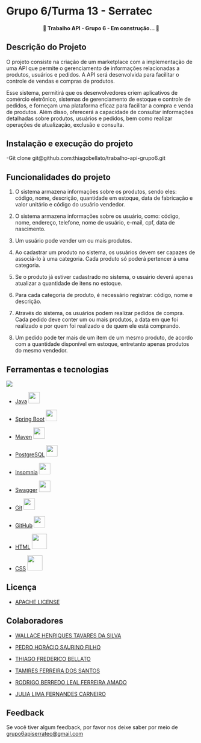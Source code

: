 # Grupo 6/Turma 13 - Serratec

<h4 align="center"> 
	🚧 Trabalho API - Grupo 6 - Em construção...  🚧
</h4>

## Descrição do Projeto
<p>O projeto consiste na criação de um marketplace com a implementação de uma API que permite o gerenciamento de informações relacionadas a produtos, usuários e pedidos. A API será desenvolvida para facilitar o controle de vendas e compras de produtos.

Esse sistema, permitirá que os desenvolvedores criem aplicativos de comércio eletrônico, sistemas de gerenciamento de estoque e controle de pedidos, e forneçam uma plataforma eficaz para facilitar a compra e venda de produtos. Além disso, oferecerá a capacidade de consultar informações detalhadas sobre produtos, usuários e pedidos, bem como realizar operações de atualização, exclusão e consulta. </p>

## Instalação e execução do projeto
<p>-Git clone git@github.com:thiagobellato/trabalho-api-grupo6.git</p>

## Funcionalidades do projeto
1. O sistema armazena informações sobre os produtos, sendo eles: código, nome, descrição, quantidade em estoque, data de fabricação e valor unitário e código do usuário vendedor.

2. O sistema armazena informações sobre os usuário, como: código, nome,
endereço, telefone, nome de usuário, e-mail, cpf, data de nascimento.

3. Um usuário pode vender um ou mais produtos.

4. Ao cadastrar um produto no sistema, os usuários devem ser capazes de
associá-lo à uma categoria. Cada produto só poderá pertencer à uma
categoria.

5. Se o produto já estiver cadastrado no sistema, o usuário deverá apenas
atualizar a quantidade de itens no estoque.
6. Para cada categoria de produto, é necessário registrar: código, nome e
descrição.

7. Através do sistema, os usuários podem realizar pedidos de compra. Cada
pedido deve conter um ou mais produtos, a data em que foi realizado e por
quem foi realizado e de quem ele está comprando.

8. Um pedido pode ter mais de um item de um mesmo produto, de acordo com a
quantidade disponível em estoque, entretanto apenas produtos do mesmo
vendedor.

## Ferramentas e tecnologias
<img src="https://img.shields.io/badge/https%3A%2F%2Fgithub.com%2Fthiagobellato%2Ftrabalho-api-grupo6">

- [Java](https://www.java.com/pt-BR/) <img loading="lazy" src="https://cdn.jsdelivr.net/gh/devicons/devicon/icons/java/java-original.svg" width="30" height="30"/>

- [Spring Boot](https://spring.io/projects/spring-boot) <img loading="lazy" src="https://cdn.jsdelivr.net/gh/devicons/devicon/icons/spring/spring-original.svg" width="30" height="30"/>

- [Maven](https://maven.apache.org/) <img loading="lazy" src="https://alternative.me/media/256/apache-ant-icon-0roq6nf9u9vnbxx8-c.png" width="30" height="30"/>

- [PostgreSQL](https://www.postgresql.org/) <img loading="lazy" src="https://cdn.jsdelivr.net/gh/devicons/devicon/icons/postgresql/postgresql-original.svg" width="30" height="30"/>

- [Insomnia](https://insomnia.rest/download) <img loading="lazy" src="https://seeklogo.com/images/I/insomnia-logo-A35E09EB19-seeklogo.com.png" width="30" height="30"/>

- [Swagger](https://swagger.io/) <img loading="lazy" src="https://cdn4.iconfinder.com/data/icons/colorful-design-basic-icons-1/550/coding_code_green-512.png" width="30" height="30"/>

- [Git]() <img loading="lazy" src="https://cdn.jsdelivr.net/gh/devicons/devicon/icons/git/git-original.svg" width="30" height="30"/>

- [GitHub]() <img loading="lazy" src="https://cdn.jsdelivr.net/gh/devicons/devicon/icons/github/github-original.svg" width="30" height="30"/>

- [HTML]() <img loading="lazy" src="https://cdn.jsdelivr.net/gh/devicons/devicon/icons/html5/html5-original.svg" width="40" height="40"/> 

- [CSS]() <img loading="lazy" src="https://cdn.jsdelivr.net/gh/devicons/devicon/icons/css3/css3-original.svg" width="40" height="40"/>

## Licença 
- [APACHE LICENSE](https://www.apache.org/licenses/LICENSE-2.0)

## Colaboradores
- [WALLACE HENRIQUES TAVARES DA SILVA](https://github.com/WallaceHenriques)

- [PEDRO HORÁCIO SAURINO FILHO](https://github.com/Pedroh88)

- [THIAGO FREDERICO BELLATO](https://github.com/thiagobellato)

- [TAMIRES FERREIRA DOS SANTOS](https://github.com/tamiresf)

- [RODRIGO BERREDO LEAL FERREIRA AMADO](https://github.com/rblfa)

- [JULIA LIMA FERNANDES CARNEIRO](https://github.com/juliafclima)

## Feedback

Se você tiver algum feedback, por favor nos deixe saber por meio de grupo6apiserratec@gmail.com
